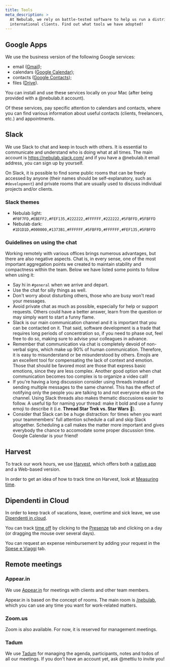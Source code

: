 ```yaml
---
title: Tools
meta_description: >
  At Nebulab, we rely on battle-tested software to help us run a distributed consulting firm with 
  international clients. Find out what tools we have adopted!
---
```

## Google Apps

We use the business version of the following Google services:

* email ([Gmail](https://mail.google.com));
* calendars ([Google Calendar](https://www.google.com/calendar/));
* contacts ([Google Contacts](https://www.google.com/contacts/));
* files ([Drive](https://drive.google.com)).

You can install and use these services locally on your Mac (after being provided with a @nebulab.it
account).

Of these services, pay specific attention to calendars and contacts, where you can find various
information about useful contacts (clients, freelancers, etc.) and appointments.

## Slack

We use Slack to chat and keep in touch with others. It is essential to communicate and understand
who is doing what at all times. The main account is <https://nebulab.slack.com/> and if you have a
@nebulab.it email address, you can sign up by yourself.

On Slack, it is possible to find some public rooms that can be freely accessed by anyone (their
names should be self-explanatory, such as `#development`) and private rooms that are usually used to
discuss individual projects and/or clients.

### Slack themes

* Nebulab light: `#F0F7FD,#EBEFF2,#FEF135,#222222,#FFFFFF,#222222,#5FBFFD,#5FBFFD`
* Nebulab dark: `#1D1D1D,#000000,#1373B1,#FFFFFF,#5FBFFD,#FFFFFF,#FEF135,#5FBFFD`

### Guidelines on using the chat

Working remotely with various offices brings numerous advantages, but there are also negative
aspects. Chat is, in every sense, one of the most important aggregation points we created to
maintain stability and compactness within the team. Below we have listed some points to follow when
using it:

* Say hi in `#general` when we arrive and depart.
* Use the chat for silly things as well.
* Don't worry about disturbing others, those who are busy won't read your messages.
* Avoid private chat as much as possible, especially for help or support requests. Others could
  have a better answer, learn from the question or may simply want to start a funny flame.
* Slack is our main communication channel and it is important that you can be contacted on it. That
  said, software development is a trade that requires long periods of concentration so, if you need
  to phase out, feel free to do so, making sure to advise your colleagues in advance.
* Remember that communication via chat is completely devoid of non-verbal signs, which make up 90%
  of human communication. Therefore, it is easy to misunderstand or be misunderstood by others.
  Emojis are an excellent tool for compensating the lack of context and emotion. Those that should
  be favored most are those that express basic emotions, since they are less complex. Another good
  option when chat communication becomes too complex is to organize a video call!
* If you're having a long discussion consider using threads instead of sending multiple messages
  to the same channel. This has the effect of notifying only the people you are talking to and not
  everyone else on the channel. Using Slack threads also makes thematic disccusions easier to follow.
  A useful tip for naming your thread: make it bold and use a funny emoji to describe it (i.e.
  **Thread Star Trek vs. Star Wars** 👾).
* Consider that Slack can be a huge distraction: for times when you want your teammembers' full
  attention schedule a call and skip Slack altogether. Scheduling a call makes the matter more
  important and gives everybody the chance to accomodate some proper discussion time. Google Calendar
  is your friend!

## Harvest

To track our work hours, we use [Harvest](https://nebulab.harvestapp.com/), which offers both a
[native app](https://www.getharvest.com/apps) and a Web-based version.

In order to get an idea of how to track time on Harvest, look at
[Measuring time](how-we-work/tracking-time).

## Dipendenti in Cloud

In order to keep track of vacations, leave, overtime and sick leave, we use
[Dipendenti in cloud](https://secure.dipendentincloud.it/app/dashboard).

You can track [time off](people-ops/paid-time-off-and-overtime)
by clicking to the [Presenze](https://secure.dipendentincloud.it/app/timesheet) tab and clicking on
a day (or dragging the mouse over several days).

You can request an expense reimbursement by adding your request in the
[Spese e Viaggi](https://secure.dipendentincloud.it/app/expenses) tab.

## Remote meetings

### Appear.in

We use [Appear.in](https://appear.in/) for meetings with clients and other team members.

Appear.in is based on the concept of rooms. The main room is [/nebulab](https://appear.in/nebulab),
which you can use any time you want for work-related matters.

### Zoom.us

Zoom is also available. For now, it is reserved for management meetings.

### Tadum

We use [Tadum](https://tadum.app) for managing the agenda, participants, notes and todos of all our
meetings. If you don't have an account yet, ask @mettiu to invite you!
